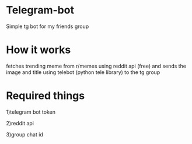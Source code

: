 # Telegram-bot
Simple tg bot for my friends group

# How it works
fetches trending meme from r/memes using reddit api (free) and sends the image and title using telebot (python tele library) to the tg group 

# Required things
1)telegram bot token

2)reddit api

3)group chat id
